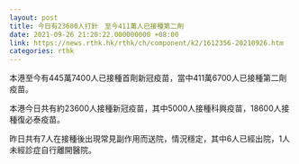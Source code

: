 ```yaml
---
layout: post
title: 今日有23600人打針　至今411萬人已接種第二劑
date: 2021-09-26 21:20:22.000000000 +08:00
link: https://news.rthk.hk/rthk/ch/component/k2/1612356-20210926.htm
categories: rthk
---
```


本港至今有445萬7400人已接種首劑新冠疫苗，當中411萬6700人已接種第二劑疫苗。

本港今日共有約23600人接種新冠疫苗，其中5000人接種科興疫苗，18600人接種復必泰疫苗。

昨日共有7人在接種後出現常見副作用而送院，情況穩定，其中6人已經出院，1人未經診症自行離開醫院。

